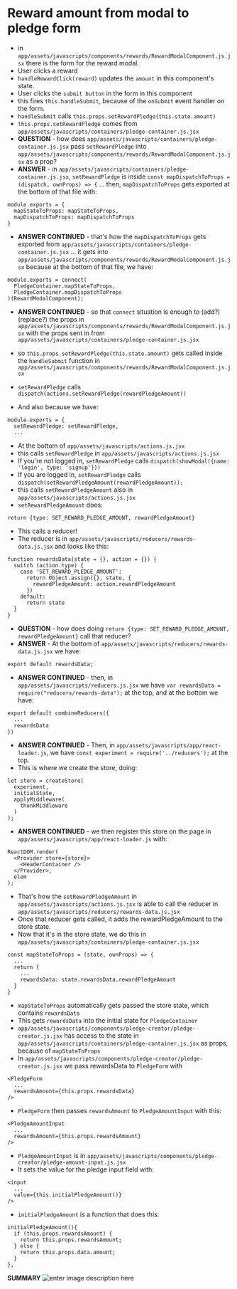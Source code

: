 # Reward amount from modal to pledge form

- in `app/assets/javascripts/components/rewards/RewardModalComponent.js.jsx` there is the form for the reward modal.
- User clicks a reward
- `handleRewardClick(reward)` updates the `amount` in this component's state.
- User clicks the `submit button` in the form in this component
- this fires `this.handleSubmit`, because of the `onSubmit` event handler on the form.
- `handleSubmit` calls `this.props.setRewardPledge(this.state.amount)` 
- `this.props.setRewardPledge` comes from `app/assets/javascripts/containers/pledge-container.js.jsx`
- **QUESTION** - how does `app/assets/javascripts/containers/pledge-container.js.jsx` pass `setRewardPledge` into `app/assets/javascripts/components/rewards/RewardModalComponent.js.jsx` as a prop?
- **ANSWER** - in `app/assets/javascripts/containers/pledge-container.js.jsx`, `setRewardPledge` is inside `const mapDispatchToProps = (dispatch, ownProps) => {` ... then, `mapDispatchToProps` gets exported at the bottom of that file with:
```
module.exports = {
  mapStateToProps: mapStateToProps,
  mapDispatchToProps: mapDispatchToProps
}
```
- **ANSWER CONTINUED** - that's how the `mapDispatchToProps` gets exported from `app/assets/javascripts/containers/pledge-container.js.jsx` ... it gets into `app/assets/javascripts/components/rewards/RewardModalComponent.js.jsx` because at the bottom of that file, we have:

```
module.exports = connect(
  PledgeContainer.mapStateToProps,
  PledgeContainer.mapDispatchToProps
)(RewardModalComponent);
```
- **ANSWER CONTINUED** - so that `connect` situation is enough to (add?) (replace?) the props in `app/assets/javascripts/components/rewards/RewardModalComponent.js.jsx` with the props sent in from `app/assets/javascripts/containers/pledge-container.js.jsx`

- so `this.props.setRewardPledge(this.state.amount)` gets called inside the `handleSubmit` function in `app/assets/javascripts/components/rewards/RewardModalComponent.js.jsx`
- `setRewardPledge` calls `dispatch(actions.setRewardPledge(rewardPledgeAmount))`
- And also because we have:
```
module.exports = {
  setRewardPledge: setRewardPledge,
  ...
```
- At the bottom of `app/assets/javascripts/actions.js.jsx`
- this calls `setRewardPledge` in `app/assets/javascripts/actions.js.jsx`
- If you're not logged in, `setRewardPledge` calls `dispatch(showModal({name: 'login', type: 'signup'}))`
- If you are logged in, `setRewardPledge` calls `dispatch(setRewardPledgeAmount(rewardPledgeAmount));`
- this calls `setRewardPledgeAmount` also in `app/assets/javascripts/actions.js.jsx`
- `setRewardPledgeAmount` does:
```
return {type: SET_REWARD_PLEDGE_AMOUNT, rewardPledgeAmount}
```
- This calls a reducer!
- The reducer is in `app/assets/javascripts/reducers/rewards-data.js.jsx` and looks like this:
```
function rewardsData(state = {}, action = {}) {
  switch (action.type) {
    case 'SET_REWARD_PLEDGE_AMOUNT':
      return Object.assign({}, state, {
        rewardPledgeAmount: action.rewardPledgeAmount
      })
    default:
      return state
  }
}
```
- **QUESTION** - how does doing `return {type: SET_REWARD_PLEDGE_AMOUNT, rewardPledgeAmount}` call that reducer?
- **ANSWER** - At the bottom of `app/assets/javascripts/reducers/rewards-data.js.jsx` we have:
```
export default rewardsData;
```
- **ANSWER CONTINUED** - then, in `app/assets/javascripts/reducers.js.jsx` we have `var rewardsData = require("reducers/rewards-data");` at the top, and at the bottom we have:
```
export default combineReducers({
  ...
  rewardsData
})
```
- **ANSWER CONTINUED** - Then, in `app/assets/javascripts/app/react-loader.js`, we have `const experiment = require('../reducers');` at the top.
- This is where we create the store, doing: 
```
let store = createStore(
  experiment,
  initialState,
  applyMiddleware(
    thunkMiddleware
  )
);
```
- **ANSWER CONTINUED** - we then register this store on the page in `app/assets/javascripts/app/react-loader.js` with:
```
ReactDOM.render(
  <Provider store={store}>
    <HeaderContainer />
  </Provider>,
  elem
);
```
- That's how the `setRewardPledgeAmount` in `app/assets/javascripts/actions.js.jsx` is able to call the reducer in `app/assets/javascripts/reducers/rewards-data.js.jsx`
- Once that reducer gets called, it adds the rewardPledgeAmount to the store state.
- Now that it's in the store state, we do this in `app/assets/javascripts/containers/pledge-container.js.jsx`
```
const mapStateToProps = (state, ownProps) => {
  ...
  return {
    ...
    rewardsData: state.rewardsData.rewardPledgeAmount
  }
}
```
- `mapStateToProps` automatically gets passed the store state, which contains `rewardsData`
- This gets `rewardsData` into the initial state for `PledgeContainer`
- `app/assets/javascripts/components/pledge-creator/pledge-creator.js.jsx` has access to the state in `app/assets/javascripts/containers/pledge-container.js.jsx` as props, because of `mapStateToProps`
- In `app/assets/javascripts/components/pledge-creator/pledge-creator.js.jsx` we pass rewardsData to `PledgeForm` with
```
<PledgeForm 
  ...
  rewardsAmount={this.props.rewardsData}
/>
```
- `PledgeForm` then passes `rewardsAmount` to `PledgeAmountInput` with this:
```
<PledgeAmountInput
  ...
  rewardsAmount={this.props.rewardsAmount}
/>
```
- `PledgeAmountInput` is in `app/assets/javascripts/components/pledge-creator/pledge-amount-input.js.jsx`
- It sets the value for the pledge input field with:
```
<input
  ... 
  value={this.initialPledgeAmount()} 
/>
```
- `initialPledgeAmount` is a function that does this:
```
initialPledgeAmount(){
  if (this.props.rewardsAmount) {
    return this.props.rewardsAmount;
  } else {
    return this.props.data.amount;
  }
},
```

**SUMMARY**
![enter image description here](http://i.imgur.com/ZMo1od7.jpg)